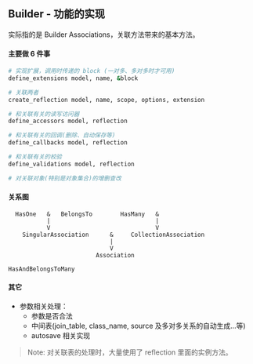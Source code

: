 ## Builder - 功能的实现

实际指的是 Builder Associations，关联方法带来的基本方法。

#### 主要做 6 件事

```ruby
# 实现扩展，调用时传递的 block (一对多、多对多时才可用)
define_extensions model, name, &block

# 关联两者
create_reflection model, name, scope, options, extension

# 和关联有关的读写访问器
define_accessors model, reflection

# 和关联有关的回调(删除、自动保存等)
define_callbacks model, reflection

# 和关联有关的校验
define_validations model, reflection

# 对关联对象(特别是对象集合)的增删查改
```

#### 关系图

```
  HasOne   &   BelongsTo        HasMany   &   
           |                              |
           V                              V
    SingularAssociation      &     CollectionAssociation
                             |
                             V   
                         Association
                         
HasAndBelongsToMany
```

#### 其它

- 参数相关处理：
  - 参数是否合法  
  - 中间表(join_table, class_name, source 及多对多关系的自动生成...等)  
  - autosave 相关实现

> Note: 对关联表的处理时，大量使用了 reflection 里面的实例方法。
